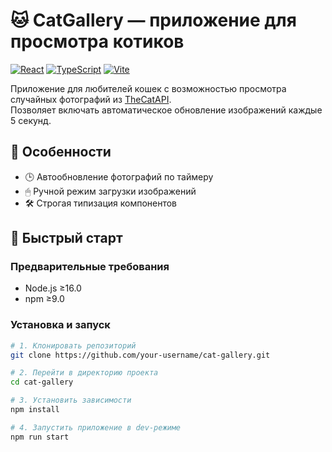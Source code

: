 # 🐱 CatGallery — приложение для просмотра котиков 

[![React](https://img.shields.io/badge/React-18.2.0-61DAFB?logo=react)](https://react.dev/)
[![TypeScript](https://img.shields.io/badge/TypeScript-5.0.2-3178C6?logo=typescript)](https://www.typescriptlang.org/)
[![Vite](https://img.shields.io/badge/Vite-4.4.5-646CFF?logo=vite)](https://vitejs.dev/)

Приложение для любителей кошек с возможностью просмотра случайных фотографий из [TheCatAPI](https://thecatapi.com/).  
Позволяет включать автоматическое обновление изображений каждые 5 секунд.


## 🌟 Особенности

- 🕒 Автообновление фотографий по таймеру
- 🖱 Ручной режим загрузки изображений
- 🛠 Строгая типизация компонентов

## 🚀 Быстрый старт

### Предварительные требования
- Node.js ≥16.0
- npm ≥9.0

### Установка и запуск
```bash
# 1. Клонировать репозиторий
git clone https://github.com/your-username/cat-gallery.git

# 2. Перейти в директорию проекта
cd cat-gallery

# 3. Установить зависимости
npm install

# 4. Запустить приложение в dev-режиме
npm run start
